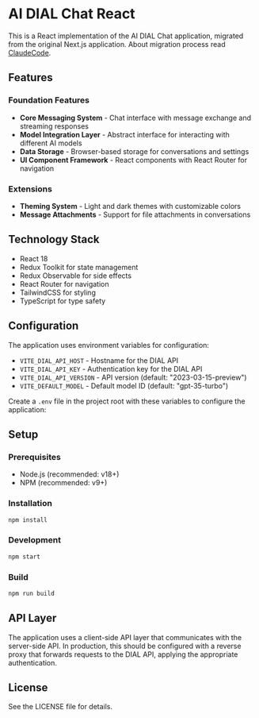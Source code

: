 # AI DIAL Chat React

This is a React implementation of the AI DIAL Chat application, migrated from the original Next.js application.
About migration process read [ClaudeCode](ClaudeCode.md).

## Features

### Foundation Features

- **Core Messaging System** - Chat interface with message exchange and streaming responses
- **Model Integration Layer** - Abstract interface for interacting with different AI models
- **Data Storage** - Browser-based storage for conversations and settings
- **UI Component Framework** - React components with React Router for navigation

### Extensions

- **Theming System** - Light and dark themes with customizable colors
- **Message Attachments** - Support for file attachments in conversations

## Technology Stack

- React 18
- Redux Toolkit for state management
- Redux Observable for side effects
- React Router for navigation
- TailwindCSS for styling
- TypeScript for type safety

## Configuration

The application uses environment variables for configuration:

- `VITE_DIAL_API_HOST` - Hostname for the DIAL API 
- `VITE_DIAL_API_KEY` - Authentication key for the DIAL API
- `VITE_DIAL_API_VERSION` - API version (default: "2023-03-15-preview")
- `VITE_DEFAULT_MODEL` - Default model ID (default: "gpt-35-turbo")

Create a `.env` file in the project root with these variables to configure the application:

## Setup

### Prerequisites

- Node.js (recommended: v18+)
- NPM (recommended: v9+)

### Installation

```bash
npm install
```

### Development

```bash
npm start
```

### Build

```bash
npm run build
```

## API Layer

The application uses a client-side API layer that communicates with the server-side API. In production, this should be configured with a reverse proxy that forwards requests to the DIAL API, applying the appropriate authentication.

## License

See the LICENSE file for details.
